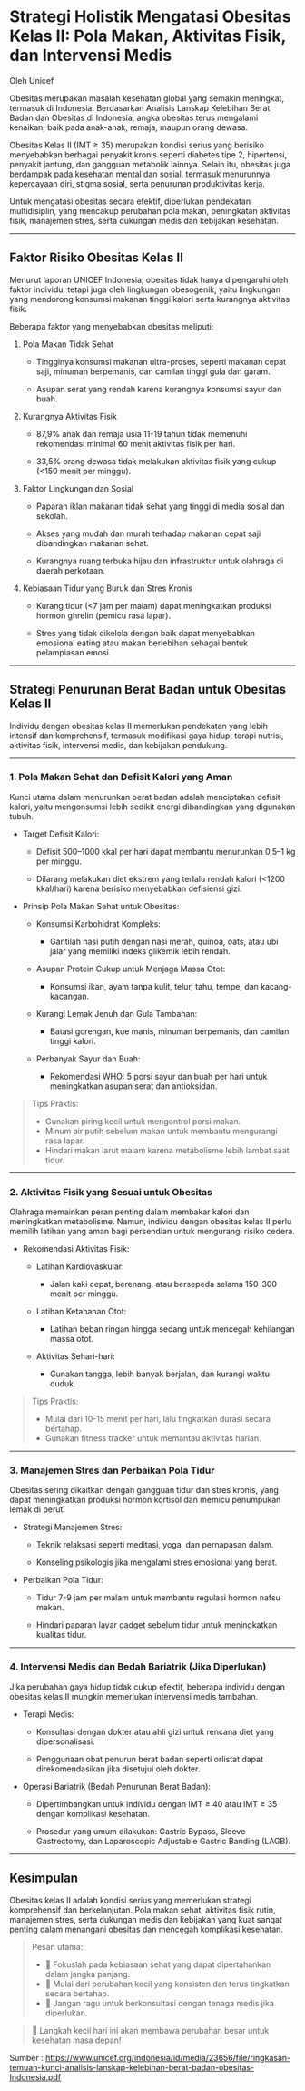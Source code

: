 # Strategi Holistik Mengatasi Obesitas Kelas II: Pola Makan, Aktivitas Fisik, dan Intervensi Medis

Oleh Unicef

Obesitas merupakan masalah kesehatan global yang semakin meningkat, termasuk di Indonesia. Berdasarkan Analisis Lanskap Kelebihan Berat Badan dan Obesitas di Indonesia, angka obesitas terus mengalami kenaikan, baik pada anak-anak, remaja, maupun orang dewasa.

Obesitas Kelas II (IMT ≥ 35) merupakan kondisi serius yang berisiko menyebabkan berbagai penyakit kronis seperti diabetes tipe 2, hipertensi, penyakit jantung, dan gangguan metabolik lainnya. Selain itu, obesitas juga berdampak pada kesehatan mental dan sosial, termasuk menurunnya kepercayaan diri, stigma sosial, serta penurunan produktivitas kerja.

Untuk mengatasi obesitas secara efektif, diperlukan pendekatan multidisiplin, yang mencakup perubahan pola makan, peningkatan aktivitas fisik, manajemen stres, serta dukungan medis dan kebijakan kesehatan.

---

## Faktor Risiko Obesitas Kelas II

Menurut laporan UNICEF Indonesia, obesitas tidak hanya dipengaruhi oleh faktor individu, tetapi juga oleh lingkungan obesogenik, yaitu lingkungan yang mendorong konsumsi makanan tinggi kalori serta kurangnya aktivitas fisik.

Beberapa faktor yang menyebabkan obesitas meliputi:

1. Pola Makan Tidak Sehat

    * Tingginya konsumsi makanan ultra-proses, seperti makanan cepat saji, minuman berpemanis, dan camilan tinggi gula dan garam.

    * Asupan serat yang rendah karena kurangnya konsumsi sayur dan buah.

2. Kurangnya Aktivitas Fisik
    
    * 87,9% anak dan remaja usia 11-19 tahun tidak memenuhi rekomendasi minimal 60 menit aktivitas fisik per hari.

    * 33,5% orang dewasa tidak melakukan aktivitas fisik yang cukup (<150 menit per minggu).

3. Faktor Lingkungan dan Sosial

    * Paparan iklan makanan tidak sehat yang tinggi di media sosial dan sekolah.

    * Akses yang mudah dan murah terhadap makanan cepat saji dibandingkan makanan sehat.

    * Kurangnya ruang terbuka hijau dan infrastruktur untuk olahraga di daerah perkotaan.

4. Kebiasaan Tidur yang Buruk dan Stres Kronis

    * Kurang tidur (<7 jam per malam) dapat meningkatkan produksi hormon ghrelin (pemicu rasa lapar).

    * Stres yang tidak dikelola dengan baik dapat menyebabkan emosional eating atau makan berlebihan sebagai bentuk pelampiasan emosi.

---

## Strategi Penurunan Berat Badan untuk Obesitas Kelas II

Individu dengan obesitas kelas II memerlukan pendekatan yang lebih intensif dan komprehensif, termasuk modifikasi gaya hidup, terapi nutrisi, aktivitas fisik, intervensi medis, dan kebijakan pendukung.

---

### 1. Pola Makan Sehat dan Defisit Kalori yang Aman

Kunci utama dalam menurunkan berat badan adalah menciptakan defisit kalori, yaitu mengonsumsi lebih sedikit energi dibandingkan yang digunakan tubuh.

* Target Defisit Kalori:

    * Defisit 500–1000 kkal per hari dapat membantu menurunkan 0,5–1 kg per minggu.

    * Dilarang melakukan diet ekstrem yang terlalu rendah kalori (<1200 kkal/hari) karena berisiko menyebabkan defisiensi gizi.

* Prinsip Pola Makan Sehat untuk Obesitas:

    * Konsumsi Karbohidrat Kompleks:

        * Gantilah nasi putih dengan nasi merah, quinoa, oats, atau ubi jalar yang memiliki indeks glikemik lebih rendah.

    * Asupan Protein Cukup untuk Menjaga Massa Otot:
    
        * Konsumsi ikan, ayam tanpa kulit, telur, tahu, tempe, dan kacang-kacangan.

    * Kurangi Lemak Jenuh dan Gula Tambahan:

        * Batasi gorengan, kue manis, minuman berpemanis, dan camilan tinggi kalori.

    * Perbanyak Sayur dan Buah:

        * Rekomendasi WHO: 5 porsi sayur dan buah per hari untuk meningkatkan asupan serat dan antioksidan.

> Tips Praktis:
> * Gunakan piring kecil untuk mengontrol porsi makan.
> * Minum air putih sebelum makan untuk membantu mengurangi rasa lapar.
> * Hindari makan larut malam karena metabolisme lebih lambat saat tidur.

---

### 2. Aktivitas Fisik yang Sesuai untuk Obesitas

Olahraga memainkan peran penting dalam membakar kalori dan meningkatkan metabolisme. Namun, individu dengan obesitas kelas II perlu memilih latihan yang aman bagi persendian untuk mengurangi risiko cedera.

* Rekomendasi Aktivitas Fisik:

    * Latihan Kardiovaskular:

        * Jalan kaki cepat, berenang, atau bersepeda selama 150-300 menit per minggu.

    * Latihan Ketahanan Otot:

        * Latihan beban ringan hingga sedang untuk mencegah kehilangan massa otot.

    * Aktivitas Sehari-hari:

        * Gunakan tangga, lebih banyak berjalan, dan kurangi waktu duduk.

> Tips Praktis:
> * Mulai dari 10-15 menit per hari, lalu tingkatkan durasi secara bertahap.
> * Gunakan fitness tracker untuk memantau aktivitas harian.

---

### 3. Manajemen Stres dan Perbaikan Pola Tidur

Obesitas sering dikaitkan dengan gangguan tidur dan stres kronis, yang dapat meningkatkan produksi hormon kortisol dan memicu penumpukan lemak di perut.

* Strategi Manajemen Stres:

    * Teknik relaksasi seperti meditasi, yoga, dan pernapasan dalam.

    * Konseling psikologis jika mengalami stres emosional yang berat.

* Perbaikan Pola Tidur:

    * Tidur 7-9 jam per malam untuk membantu regulasi hormon nafsu makan.

    * Hindari paparan layar gadget sebelum tidur untuk meningkatkan kualitas tidur.

---

### 4. Intervensi Medis dan Bedah Bariatrik (Jika Diperlukan)

Jika perubahan gaya hidup tidak cukup efektif, beberapa individu dengan obesitas kelas II mungkin memerlukan intervensi medis tambahan.

* Terapi Medis:

    * Konsultasi dengan dokter atau ahli gizi untuk rencana diet yang dipersonalisasi.

    * Penggunaan obat penurun berat badan seperti orlistat dapat direkomendasikan jika disetujui oleh dokter.

* Operasi Bariatrik (Bedah Penurunan Berat Badan):

    * Dipertimbangkan untuk individu dengan IMT ≥ 40 atau IMT ≥ 35 dengan komplikasi kesehatan.

    * Prosedur yang umum dilakukan: Gastric Bypass, Sleeve Gastrectomy, dan Laparoscopic Adjustable Gastric Banding (LAGB).

---

## Kesimpulan

Obesitas kelas II adalah kondisi serius yang memerlukan strategi komprehensif dan berkelanjutan. Pola makan sehat, aktivitas fisik rutin, manajemen stres, serta dukungan medis dan kebijakan yang kuat sangat penting dalam menangani obesitas dan mencegah komplikasi kesehatan.

> Pesan utama:
 > * 🌿 Fokuslah pada kebiasaan sehat yang dapat dipertahankan dalam jangka panjang.
 > * 💪 Mulai dari perubahan kecil yang konsisten dan terus tingkatkan secara bertahap.
 > * 🏥 Jangan ragu untuk berkonsultasi dengan tenaga medis jika diperlukan.

> 🚀 Langkah kecil hari ini akan membawa perubahan besar untuk kesehatan masa depan!


Sumber : 
https://www.unicef.org/indonesia/id/media/23656/file/ringkasan-temuan-kunci-analisis-lanskap-kelebihan-berat-badan-obesitas-Indonesia.pdf 



